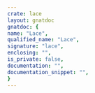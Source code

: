```yaml
---
crate: lace
layout: gnatdoc
gnatdoc: {
name: "Lace",
qualified_name: "Lace",
signature: "lace",
enclosing: "",
is_private: false,
documentation: "",
documentation_snippet: "",
}
---
```

